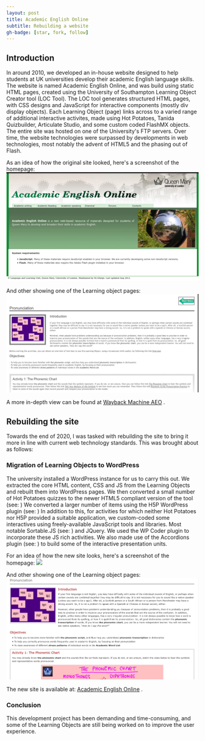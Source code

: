 ```yaml
---
layout: post
title: Academic English Online
subtitle: Rebuilding a website
gh-badge: [star, fork, follow]
---
```


## Introduction
In around 2010, we developed an in-house website designed to help students at UK universities develop their academic English language skills. 
The website is named Academic English Online, and was build using static HTML pages, created using the University of Southampton Learning Object Creator tool (LOC Tool).
The LOC tool generates structured HTML pages, with CSS designs and JavaScript for interactive components (mostly div display objects). 
Each Learning Object (page) links across to a varied range of additional interactive activites, made using Hot Potatoes, Tanida Quizbuilder, Articulate Studio, and some custom coded FlashMX objects. 
The entire site was hosted on one of the University's FTP servers.
Over time, the website technologies were surpassed by developments in web technologies, most notably the advent of HTML5 and the phasing out of Flash. 

As an idea of how the original site looked, here's a screenshot of the homepage:
<img src="img/AEO-July-2020-homepage.png" />

And other showing one of the Learning object pages:
<img src="img/AEO-July-2020-pron.png" />

A more in-depth view can be found at [Wayback Machine AEO](https://web.archive.org/web/20200721184211/http://aeo.sllf.qmul.ac.uk/) .

## Rebuilding the site
Towards the end of 2020, I was tasked with rebuilding the site to bring it more in line with current web technology standards. This was brought about as follows:

### Migration of Learning Objects to WordPress
The university installed a WordPress instance for us to carry this out.
We extracted the core HTML content, CSS and JS from the Learning Objects and rebuilt them into WordPress pages.
We then converted a small number of Hot Potatoes quizzes to the newer HTML5 compliant version of the tool (see: )
We converted a larger number of items using the H5P WordPress plugin (see: )
In addition to this, for activities for which neither Hot Potatoes nor H5P provided a suitable application, we custom-coded some interactives using freely-available JavaScript tools and libraries. Most notable Sortable.JS (see: ) and JQuery. We used the WP Coder plugin to incorporate these JS rich activities. 
We also made use of the Accordions plugin (see: ) to build some of the interactive presentation units.

For an idea of how the new site looks, here's a screenshot of the homepage:
<img src="img/AEO-August-2021-homepage.png" />

And other showing one of the Learning object pages:
<img src="img/AEO-August-2021-pron.png" />

The new site is available at: [Academic English Online](https://aeo.sllf.qmul.ac.uk/) .

### Conclusion
This development project has been demanding and time-consuming, and some of the Learning Objects are still being worked on to improve the user experience.

